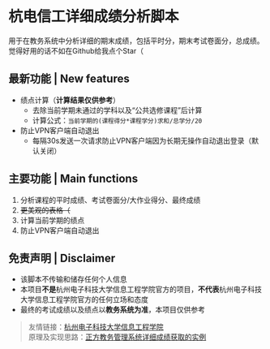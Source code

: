 # 杭电信工详细成绩分析脚本

用于在教务系统中分析详细的期末成绩，包括平时分，期末考试卷面分，总成绩。  
觉得好用的话不如在Github给我点个Star（

## 最新功能 | New features
* 绩点计算（**计算结果仅供参考**）
  * 去除当前学期未通过的学科以及“公共选修课程”后计算
  * 计算公式：`当前学期的(课程得分*课程学分)求和/总学分/20`
* 防止VPN客户端自动退出
  * 每隔30s发送一次请求防止VPN客户端因为长期无操作自动退出登录（默认关闭）

## 主要功能 | Main functions
1. 分析课程的平时成绩、考试卷面分/大作业得分、最终成绩
2. ~~更美观的表格（~~
3. 计算当前学期的绩点
4. 防止VPN客户端自动退出

## 免责声明 | Disclaimer
* 该脚本不传输和储存任何个人信息
* 本项目**不是**杭州电子科技大学信息工程学院官方的项目，**不代表**杭州电子科技大学信息工程学院官方的任何立场和态度
* 最终的考试成绩以及绩点以**教务系统为准**，本项目仅供参考

> 友情链接：[杭州电子科技大学信息工程学院](https://www.hziee.edu.cn/)  
> 原理及实现思路：[正方教务管理系统详细成绩获取的实例](https://chiyukiruon.com/2023/08/15/hziee-score-detail/)